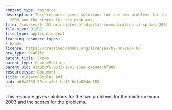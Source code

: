 ```yaml
---
content_type: resource
description: This resource gives solutions for the two problems for the midterm exam
  2003 and the scores for the problems.
file: /courses/6-451-principles-of-digital-communication-ii-spring-2005/a05a253379aba3efbd400e8b82dde603_midterm03solns.pdf
file_size: 91202
file_type: application/pdf
learning_resource_types:
- Exams
license: https://creativecommons.org/licenses/by-nc-sa/4.0/
ocw_type: OCWFile
parent_title: Exams
parent_type: CourseSection
parent_uid: 91d8b0f5-8333-1241-16aa-c4a8a4cbf989
resourcetype: Document
title: midterm03solns.pdf
uid: a05a2533-79ab-a3ef-bd40-0e8b82dde603
---
```

This resource gives solutions for the two problems for the midterm exam 2003 and the scores for the problems.